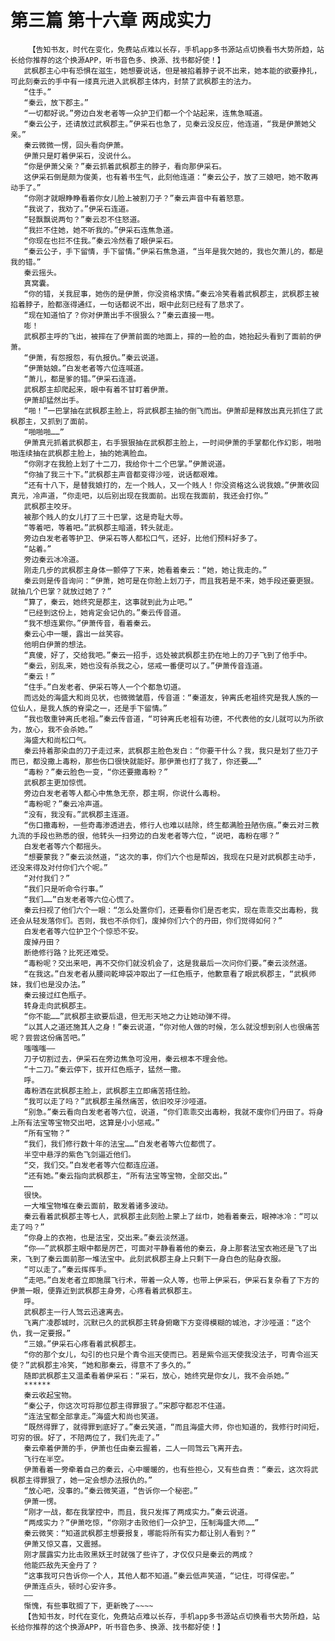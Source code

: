 # 第三篇 第十六章 两成实力
        【告知书友，时代在变化，免费站点难以长存，手机app多书源站点切换看书大势所趋，站长给你推荐的这个换源APP，听书音色多、换源、找书都好使！】
       武枫郡主心中有恐惧在滋生，她想要说话，但是被掐着脖子说不出来，她本能的欲要挣扎，可此刻秦云的手中有一缕真元进入武枫郡主体内，封禁了武枫郡主的法力。
       “住手。”
       “秦云，放下郡主。”
       “一切都好说。”旁边白发老者等一众护卫们都一个个站起来，连焦急喊道。
       “秦云公子，还请放过武枫郡主。”伊采石也急了，见秦云没反应，他连道，“我是伊萧她父亲。”
       秦云微微一愣，回头看向伊萧。
       伊萧只是盯着伊采石，没说什么。
       “你是伊萧父亲？”秦云抓着武枫郡主的脖子，看向那伊采石。
       这伊采石倒是颇为俊美，也有着书生气，此刻他连道：“秦云公子，放了三娘吧，她不敢再动手了。”
       “你刚才就眼睁睁看着你女儿脸上被割刀子？”秦云声音中有着怒意。
       “我说了，我劝了。”伊采石连道。
       “轻飘飘说两句？”秦云忍不住怒道。
       “我拦不住她，她不听我的。”伊采石连焦急道。
       “你现在也拦不住我。”秦云冷然看了眼伊采石。
       “秦云公子，手下留情，手下留情。”伊采石焦急道，“当年是我欠她的，我也欠萧儿的，都是我的错。”
       秦云摇头。
       真窝囊。
       “你的错，关我屁事，她伤的是伊萧，你没资格求情。”秦云冷笑看着武枫郡主，武枫郡主被掐着脖子，脸都涨得通红，一句话都说不出，眼中此刻已经有了恳求了。
       “现在知道怕了？你对伊萧出手不很狠么？”秦云直接一甩。
       嘭！
       武枫郡主呼的飞出，被摔在了伊萧前面的地面上，摔的一脸的血，她抬起头看到了面前的伊萧。
       “伊萧，有怨报怨，有仇报仇。”秦云说道。
       “伊萧姑娘。”白发老者等六位连喊道。
       “萧儿，都是爹的错。”伊采石连道。
       武枫郡主却爬起来，眼中有着不甘盯着伊萧。
       伊萧却猛然出手。
       “啪！”一巴掌抽在武枫郡主脸上，将武枫郡主抽的倒飞而出。伊萧却是释放出真元抓住了武枫郡主，又抓到了面前。
       “啪啪啪……”
       伊萧真元抓着武枫郡主，右手狠狠抽在武枫郡主脸上，一时间伊萧的手掌都化作幻影，啪啪啪连续抽在武枫郡主脸上，抽的她满脸血。
       “你刚才在我脸上划了十二刀，我给你十二个巴掌。”伊萧说道。
       “你抽了我三十下。”武枫郡主声音都变得沙哑，说话都艰难。
       “还有十八下，是替我娘打的，左一个贱人，又一个贱人！你没资格这么说我娘。”伊萧收回真元，冷声道，“你走吧，以后别出现在我面前。出现在我面前，我还会打你。”
       武枫郡主咬牙。
       被那个贱人的女儿打了三十巴掌，这是奇耻大辱。
       “等着吧，等着吧。”武枫郡主暗道，转头就走。
       旁边白发老者等护卫、伊采石等人都松口气，还好，比他们预料好多了。
       “站着。”
       旁边秦云冰冷道。
       刚走几步的武枫郡主身体一颤停了下来，她看着秦云：“她，她让我走的。”
       秦云则是传音询问：“伊萧，她可是在你脸上划刀子，而且我若是不来，她手段还要更狠。就抽几个巴掌？就放过她了？”
       “算了，秦云，她终究是郡主，这事就到此为止吧。”
       “已经到这份上，她肯定会记仇的。”秦云传音道。
       “我不想连累你。”伊萧传音，看着秦云。
       秦云心中一暖，露出一丝笑容。
       他明白伊萧的想法。
       “真傻，好了，交给我吧。”秦云一招手，远处被武枫郡主扔在地上的刀子飞到了他手中。
       “秦云，别乱来，她也没有杀我之心，惩戒一番便可以了。”伊萧传音连道。
       “秦云！”
       “住手。”白发老者、伊采石等人一个个都急切道。
       而远处的海盛大和尚见状，也微微皱眉，传音道：“秦道友，钟离氏老祖终究是我人族的一位仙人，是我人族的脊梁之一，还是手下留情。”
       “我也敬重钟离氏老祖。”秦云传音道，“可钟离氏老祖有功德，不代表他的女儿就可以为所欲为，放心，我不会杀她。”
       海盛大和尚松口气。
       秦云持着那染血的刀子走过来，武枫郡主脸色发白：“你要干什么？我，我只是划了些刀子而已，都没撒上毒粉，那些伤口很快就能好。那伊萧也打了我了，你还要……”
       “毒粉？”秦云脸色一变，“你还要撒毒粉？”
       武枫郡主更加惊慌。
       旁边白发老者等人都心中焦急无奈，郡主啊，你说什么毒粉。
       “毒粉呢？”秦云冷声道。
       “没有，我没有。”武枫郡主连道。
       “伤口撒毒粉，一些奇毒渗透进去，修行人也难以祛除，终生都满脸丑陋伤痕。”秦云对三教九流的手段也熟悉的很，他转头一扫旁边的白发老者等六位，“说吧，毒粉在哪？”
       白发老者等六个都摇头。
       “想要蒙我？”秦云淡然道，“这次的事，你们六个也是帮凶，我现在只是对武枫郡主动手，还没来得及对付你们六个呢。”
       “对付我们？”
       “我们只是听命令行事。”
       “我们……”白发老者等六位心慌了。
       秦云扫视了他们六个一眼：“怎么处置你们，还要看你们是否老实，现在乖乖交出毒粉，我还会从轻发落你们。否则，我也不杀你们，废掉你们六个的丹田，你们觉得如何？”
       白发老者等六位护卫个个惊恐不安。
       废掉丹田？
       断绝修行路？比死还难受。
       “毒粉呢？交出来吧，再不交你们就没机会了，这是我最后一次问你们要。”秦云淡然道。
       “在我这。”白发老者从腰间乾坤袋冲取出了一红色瓶子，他歉意看了眼武枫郡主，“武枫师妹，我们也是没办法。”
       秦云接过红色瓶子。
       转身走向武枫郡主。
       “你不能……”武枫郡主欲要后退，但无形天地之力让她动弹不得。
       “以其人之道还施其人之身！”秦云说道，“你对他人做的时候，怎么就没想到别人也很痛苦呢？尝尝这份痛苦吧。”
       嗤嗤嗤——
       刀子切割过去，伊采石在旁边焦急可没用，秦云根本不理会他。
       “十二刀。”秦云停下，拔开红色瓶子，猛然一撒。
       呼。
       毒粉洒在武枫郡主脸上，武枫郡主立即痛苦捂住脸。
       “我可以走了吗？”武枫郡主虽然痛苦，依旧咬牙沙哑道。
       “别急。”秦云看向白发老者等六位，说道，“你们乖乖交出毒粉，我就不废你们丹田了。将身上所有法宝等宝物交出吧，这算是小小惩戒。”
       “所有宝物？”
       “我们，我们修行数十年的法宝……”白发老者等六位都慌了。
       半空中悬浮的紫色飞剑逼近他们。
       “交，我们交。”白发老者等六位都连应道。
       “还有她。”秦云指向武枫郡主，“所有法宝等宝物，全部交出。”
       ……
       很快。
       一大堆宝物堆在秦云面前，散发着诸多波动。
       秦云看着武枫郡主等七人，武枫郡主此刻脸上蒙上了丝巾，她看着秦云，眼神冰冷：“可以走了吗？”
       “你身上的衣袍，也是法宝，交出来。”秦云淡然道。
       “你——”武枫郡主眼中都是厉芒，可面对平静看着他的秦云，身上那套法宝衣袍还是飞了出来，飞到了秦云面前那一堆法宝中。此刻武枫郡主身上只剩下一身白色的贴身衣服。
       “可以走了。”秦云挥挥手。
       “走吧。”白发老者立即施展飞行术，带着一众人等，也带上伊采石，伊采石复杂看了下方的伊萧一眼，便靠近到武枫郡主身旁，心疼看着武枫郡主。
       呼。
       武枫郡主一行人驾云迅速离去。
       飞离广凌郡城时，沉默已久的武枫郡主转身俯瞰下方变得模糊的城池，才沙哑道：“这个仇，我一定要报。”
       “三娘。”伊采石心疼看着武枫郡主。
       “你的那个女儿，勾引的也只是个青令巡天使而已。若是紫令巡天使我没法子，可青令巡天使？”武枫郡主冷笑，“她和那秦云，得意不了多久的。”
       随即武枫郡主又温柔看着伊采石：“采石，放心，她终究是你女儿，我不会杀她。”
       ******
       秦云收起宝物。
       “秦公子，你这次可将那位郡主得罪狠了。”宋郡守都忍不住道。
       “连法宝都全部拿走。”海盛大和尚也笑道。
       “既然得罪了，就得罪到底好了。”秦云笑道，“而且海盛大师，你也知道的，我修行时间短，可穷的很。好了，不陪两位了，我们先走了。”
       秦云牵着伊萧的手，伊萧也任由秦云握着，二人一同驾云飞离开去。
       飞行在半空。
       伊萧看着一旁牵着自己的秦云，心中暖暖的，也有些担心，又有些自责：“秦云，这次将武枫郡主得罪狠了，她一定会想办法报仇的。”
       “放心吧，没事的。”秦云微笑道，“告诉你一个秘密。”
       伊萧一愣。
       “刚才一战，都在我掌控中，而且，我只发挥了两成实力。”秦云说道。
       “两成实力？”伊萧吃惊，“你刚才击败他们一众护卫，压制海盛大师……”
       秦云微笑：“知道武枫郡主想要报复，哪能将所有实力都让别人看到？”
       伊萧又惊又喜，又震撼。
       刚才展露实力比击败黑妖王时就强了些许了，才仅仅只是秦云的两成？
       他能匹敌先天金丹了？
       “这事我可只告诉你一个人，其他人都不知道。”秦云低声笑道，“记住，可得保密。”
       伊萧连点头，顿时心安许多。
       ——
       惭愧，有些事耽搁了下，更新晚了~~~~
       【告知书友，时代在变化，免费站点难以长存，手机app多书源站点切换看书大势所趋，站长给你推荐的这个换源APP，听书音色多、换源、找书都好使！】